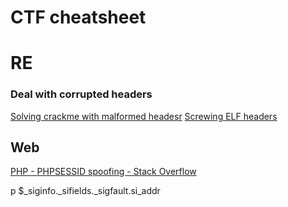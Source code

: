 # CTF cheatsheet

# RE

### Deal with corrupted headers

[Solving crackme with malformed headesr](https://binaryresearch.github.io/2020/01/15/Analyzing-ELF-Binaries-with-Malformed-Headers-Part-3-Solving-A-Corrupted-Keygenme.html)
[Screwing ELF headers](https://dustri.org/b/screwing-elf-header-for-fun-and-profit.html)

## Web

[PHP - PHPSESSID spoofing - Stack Overflow](https://stackoverflow.com/questions/54131625/php-phpsessid-spoofing)


p $_siginfo._sifields._sigfault.si_addr

